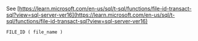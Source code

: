 See [https://learn.microsoft.com/en-us/sql/t-sql/functions/file-id-transact-sql?view=sql-server-ver16](https://learn.microsoft.com/en-us/sql/t-sql/functions/file-id-transact-sql?view=sql-server-ver16)
```
FILE_ID ( file_name )
```
